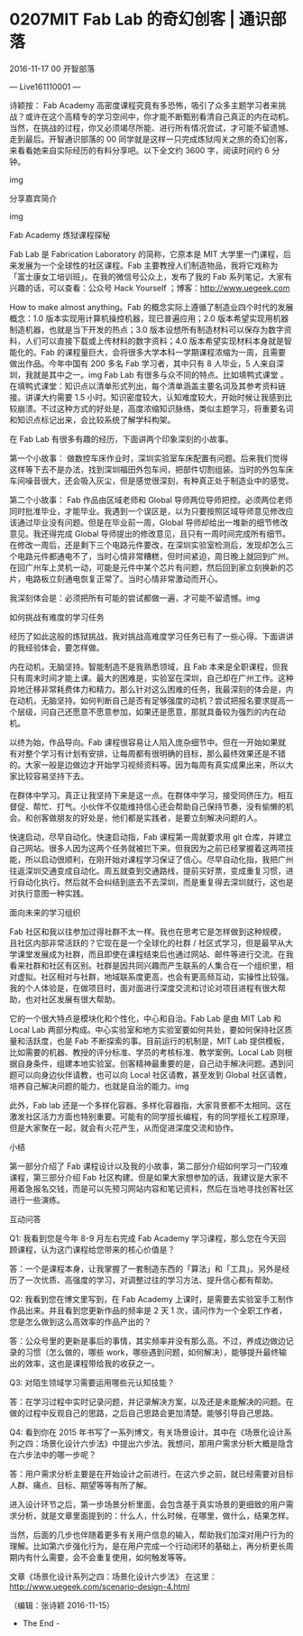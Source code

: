 # 0207MIT Fab Lab 的奇幻创客 | 通识部落

2016-11-17 00 开智部落

— Live161110001 —

诗颖按： Fab Academy 高密度课程究竟有多恐怖，吸引了众多主题学习者来挑战？或许在这个高精专的学习空间中，你才能不断甄别看清自己真正的内在动机。当然，在挑战的过程，你又必须竭尽所能、进行所有情况尝试，才可能不留遗憾、走到最后。开智通识部落的 00 同学就是这样一只完成炼狱闯关之旅的奇幻创客，来看看她来自实际经历的有料分享吧。以下全文约 3600 字，阅读时间约 6 分钟。

img

分享嘉宾简介

img

Fab Academy 炼狱课程探秘

Fab Lab 是 Fabrication Laboratory 的简称，它原本是 MIT 大学里一门课程，后来发展为一个全球性的社区课程。Fab 主要教授人们制造物品，我将它戏称为「富士康女工培训班」。在我的微信号公众上，发布了我的 Fab 系列笔记，大家有兴趣的话，可以查看：公众号 Hack Yourself ；博客：http://www.uegeek.com

How to make almost anything。Fab 的概念实际上遵循了制造业四个时代的发展概念：1.0 版本实现用计算机操控机器，现已普遍应用；2.0 版本希望实现用机器制造机器，也就是当下开发的热点；3.0 版本设想所有制造材料可以保存为数字资料，人们可以直接下载或上传材料的数字资料；4.0 版本希望实现材料本身就是智能化的。Fab 的课程量巨大，会将很多大学本科一学期课程浓缩为一周，且需要做出作品。今年中国有 200 多名 Fab 学习者，其中只有 8 人毕业，5 人来自深圳，我就是其中之一。img Fab Lab 有很多与众不同的特点。比如填鸭式课堂 。在填鸭式课堂：知识点以清单形式列出，每个清单涵盖主要名词及其参考资料链接。讲课大约需要 1.5 小时。知识密度较大，认知难度较大，开始时候让我感到比较崩溃。不过这种方式的好处是，高度浓缩知识脉络，类似主题学习，将重要名词和知识点标记出来，会比较系统了解学科构架。

在 Fab Lab 有很多有趣的经历，下面讲两个印象深刻的小故事。

第一个小故事： 做数控车床作业时，深圳实验室车床配置有问题。后来我们觉得这样等下去不是办法，找到深圳福田外包车间，把部件切割组装。当时的外包车床车间噪音很大，还会吸入灰尘，但是感觉很深刻，有种真正处于制造业中的感觉。

第二个小故事： Fab 作品由区域老师和 Global 导师两位导师把控。必须两位老师同时批准毕业，才能毕业。我遇到一个误区是，以为只要按照区域导师意见修改应该通过毕业没有问题。但是在毕业前一周，Global 导师却给出一堆新的细节修改意见。我还得完成 Global 导师提出的修改意见，且只有一周时间完成所有细节。在修改一周后，还是剩下三个电路元件要改，在深圳实验室检测后，发现却怎么三个电路元件都通电不了，当时心情非常糟糕，但时间紧迫，周日晚上就回到广州。在回广州车上灵机一动，可能是元件中某个芯片有问题，然后回到家立刻换新的芯片，电路板立刻通电恢复正常了。当时心情非常激动而开心。

我深刻体会是：必须把所有可能的尝试都做一遍，才可能不留遗憾。img

如何挑战有难度的学习任务

经历了如此这般的炼狱挑战，我对挑战高难度学习任务已有了一些心得。下面讲讲的我经验体会，要怎样做。

内在动机，无脑坚持。智能制造不是我熟悉领域，且 Fab 本来是全职课程，但我只有周末时间才能上课。最大的困难是，实验室在深圳，自己却在广州工作。这种异地迁移非常耗费体力和精力。那么针对这么困难的任务，我最深刻的体会是，内在动机，无脑坚持。如何判断自己是否有足够强度的动机？尝试把报名要求提高一个层级，问自己还愿意不愿意参加，如果还是愿意，那就具备较为强烈的内在动机。

以终为始，作品导向。Fab 课程很容易让人陷入庞杂细节中。但在一开始如果就有对整个学习有计划有安排，让每周都有很明确的目标，那么最终效果还是不错的。大家一般是边做边才开始学习视频资料等。因为每周有真实成果出来，所以大家比较容易坚持下去。

在群体中学习。真正让我坚持下来是这一点。在群体中学习，接受同侪压力。相互督促、帮忙、打气。小伙伴不仅能维持信心还会帮助自己保持节奏，没有偷懒的机会。和创客做朋友的好处是，他们都是实践者，是要立刻解决问题的人。

快速启动，尽早自动化。快速启动指，Fab 课程第一周就要求用 git 仓库，并建立自己网站。很多人因为这两个任务就被拦下来。但我因为之前已经掌握着这两项技能，所以启动很顺利，在刚开始对课程学习保证了信心。尽早自动化指，我把广州往返深圳交通变成自动化。周五就查到交通路线，提前买好票，变成重复习惯，进行自动化执行。然后就不会纠结到底去不去深圳，而是重复得去深圳就行，这也是对执行意图一种实践。

面向未来的学习组织

Fab 社区和我以往参加过得社群不太一样。我也在思考它是怎样做到这种规模，且社区内部非常活跃的？它现在是一个全球化的社群 / 社区式学习，但是最早从大学课堂发展成为社群，而且即使在课程结束后也通过网站、邮件等进行交流。在我看来社群和社区有区别。社群是因共同兴趣而产生联系的人集合在一个组织里，相对虚拟。社区相对与社群，地域联系度更高，也会有更高频互动，实操性比较强。我的个人体验是，在做项目时，面对面进行深度交流和讨论对项目进程有很大帮助，也对社区发展有很大帮助。

它的一个很大特点是模块化和个性化，中心和自治。Fab Lab 是由 MIT Lab 和 Local Lab 两部分构成。中心实验室和地方实验室要如何共处，要如何保持社区质量和活跃度，也是 Fab 不断探索的事。目前运行的机制是，MIT Lab 提供模板，比如需要的机器、教授的评分标准、学员的考核标准、教学案例。Local Lab 则根据自身条件，组建本地实验室。创客精神最重要的是，自己动手解决问题。遇到问题可以向身边伙伴请教，也可以向 Local 社区请教，甚至发到 Global 社区请教，培养自己解决问题的能力，也就是自治的能力。img

此外，Fab lab 还是一个多样化容器。多样化容器指，大家背景都不太相同。这在激发社区活力方面也特别重要。可能有的同学擅长编程，有的同学擅长工程原理，但是大家聚在一起，就会有火花产生，从而促进深度交流和协作。

小结

第一部分介绍了 Fab 课程设计以及我的小故事，第二部分介绍如何学习一门较难课程，第三部分介绍 Fab 社区构建。但是如果大家想参加的话，我建议是大家不用着急报名交钱，而是可以先预习网站内容和笔记资料，然后在当地寻找创客社区进行一些演练。

互动问答

Q1: 我看到您是今年 8-9 月左右完成 Fab Academy 学习课程，那么您在今天回顾课程，认为这门课程给您带来的核心价值是？

答：一个是课程本身，让我掌握了一套制造东西的「算法」和「工具」。另外是经历了一次优质、高强度的学习，对调整过往的学习方法、提升信心都有帮助。

Q2: 我看到您在博文里写到，在 Fab Academy 上课时，是需要去实验室手工制作作品出来。并且看到您更新作品的频率是 2 天 1 次，请问作为一个全职工作者，您是怎么做到这么高效率的作品产出的？

答：公众号里的更新是事后的事情，其实频率并没有那么高。不过，养成边做边记录的习惯（怎么做的，哪些 work，哪些遇到问题，如何解决），能够提升最终输出的效率，这也是课程带给我的收获之一。

Q3: 对陌生领域学习需要运用哪些元认知技能？

答：在学习过程中实时记录问题，并记录解决方案，以及还是未能解决的问题。在做的过程中反观自己的思路，之后自己思路会更加清楚。能够引导自己思路。

Q4: 看到你在 2015 年书写了一系列博文，有关场景设计。其中在《场景化设计系列之四：场景化设计六步法》中提出六步法。我想问，那用户需求分析大概是隐含在六步法中的哪一步呢？

答：用户需求分析主要是在开始设计之前进行。在这六步之前，就已经需要对目标人群、痛点、目标、期望等等有所了解。

进入设计环节之后，第一步场景分析里面，会包含基于真实场景的更细致的用户需求分析，就是文章里面提到的：什么人，什么时候，在哪里，做什么，结果怎样。

当然，后面的几步也伴随着更多有关用户信息的输入，帮助我们加深对用户行为的理解。比如第六步强化行为，是在用户完成一个行动闭环的基础上，再分析更长周期内有什么需要，会不会重复使用，如何触发等等。

文章《场景化设计系列之四：场景化设计六步法》 在这里：http://www.uegeek.com/scenario-design-4.html

（编辑：张诗颖 2016-11-15）

- The End -

